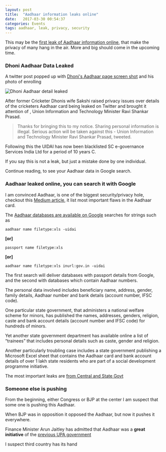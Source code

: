 ```yaml
---
layout: post
title:  "Aadhaar information leaks online"
date:   2017-03-30 00:54:37
categories: Events
tags: aadhaar, leak, privacy, security
---
```


This may be the [first leak of Aadhaar information online](http://tech.firstpost.com/news-analysis/a-simple-google-search-delivers-databases-with-aadhaar-numbers-but-aadhaar-is-not-compromised-368561.html#NewNavTop), that make the privacy of many hang in the air. More and big should come in the upcoming time.

### Dhoni Aadhaar Data Leaked

A twitter post popped up with [Dhoni's Aadhaar page screen shot](http://tech.firstpost.com/news-analysis/ms-dhonis-aadhaar-card-application-form-leaked-uidai-blacklists-agency-for-10-years-369182.html) and his photo of enrolling

![Dhoni Aadhaar detail leaked](https://pbs.twimg.com/media/C8A4JU_VMAEuP51.jpg:small)


After former Cricketer Dhonis wife Sakshi raised privacy issues over details of the cricketers Aadhaar card being leaked on Twitter and brought it attention of , Union Information and Technology Minister Ravi Shankar Prasad.

> Thanks for bringing this to my notice. Sharing personal information is illegal. Serious action will be taken against this - Union Information and Technology Minister Ravi Shankar Prasad, tweeted.

Following this the UIDAI has now been blacklisted SC e-governance Services India Ltd for a period of 10 years C.

If you say this is not a leak, but just a mistake done by one individual.

Continue reading, to see your Aadhaar data in Google search.

### Aadhaar leaked online, you can search it with Google

I am convinced Aadhaar, is one of the biggest security/privacy hole, checkout this [Medium article](https://medium.com/@St_Hill/i-wrote-a-few-words-about-aadhaar-34e141afb725), it list most important flaws in the Aadhaar card.

The [Aadhaar databases are available on Google](http://tech.firstpost.com/news-analysis/a-simple-google-search-delivers-databases-with-aadhaar-numbers-but-aadhaar-is-not-compromised-368561.html) searches for strings such as

```aadhaar name filetype:xls -uidai```

**[or]**

```passport name filetype:xls```

**[or]**

```aadhaar name filetype:xls inurl:gov.in -uidai```

The first search will deliver databases with passport details from Google, and the second with databases which contain Aadhaar numbers.

The personal data involved includes beneficiary name, address, gender, family details, Aadhaar number and bank details (account number, IFSC code).

One particular state government, that administers a national welfare scheme for minors, has published the names, addresses, genders, religion, caste and bank account details (account number and IFSC code) for hundreds of minors.

Yet another state government department has available online a list of “trainees” that includes personal details such as caste, gender and religion.

Another particularly troubling case includes a state government publishing a Microsoft Excel sheet that contains the Aadhaar card and bank account details of over 1 lakh state residents who are part of a social development programme initiative.

The most important leaks are [from Central and State Govt](https://thewire.in/118250/government-expose-personal-data-thousands-indians/)


### Someone else is pushing

From the beginning, either Congress or BJP at the center I am suspect that some one is pushing this Aadhaar.

When BJP was in opposition it opposed the Aadhaar, but now it pushes it everywhere.

Finance Minister Arun Jaitley  has admitted that Aadhaar was a **great initiative** of the [previous UPA government](http://tech.firstpost.com/news-analysis/finance-minister-admits-that-aadhaar-was-a-great-initiative-from-congress-lead-upa-government-369539.html)

I suspect third country has its hand 
